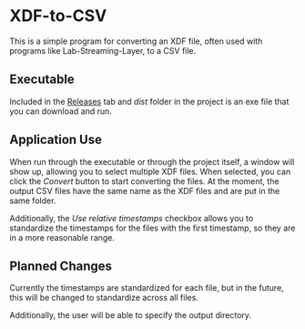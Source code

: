 # XDF-to-CSV
This is a simple program for converting an XDF file, often used with programs like Lab-Streaming-Layer, to a CSV file.

## Executable
Included in the [Releases](https://github.com/HCI-UD/XDF-to-CSV/releases) tab and *dist* folder in the project is an exe
file that you can download and run.

## Application Use
When run through the executable or through the project itself, a window will show up, allowing you to select multiple 
XDF files.  When selected, you can click the *Convert* button to start converting the files.  At the moment, the output
CSV files have the same name as the XDF files and are put in the same folder.

Additionally, the *Use relative timestamps* checkbox allows you to standardize the timestamps for the files with the 
first timestamp, so they are in a more reasonable range.

## Planned Changes
Currently the timestamps are standardized for each file, but in the future, this will be changed to standardize across 
all files.

Additionally, the user will be able to specify the output directory.